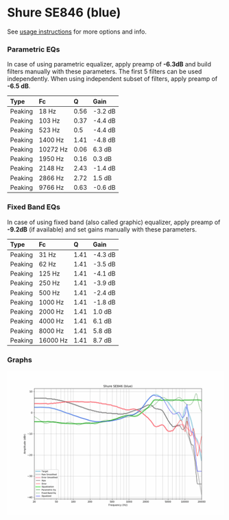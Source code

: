 # Shure SE846 (blue)
See [usage instructions](https://github.com/jaakkopasanen/AutoEq#usage) for more options and info.

### Parametric EQs
In case of using parametric equalizer, apply preamp of **-6.3dB** and build filters manually
with these parameters. The first 5 filters can be used independently.
When using independent subset of filters, apply preamp of **-6.5 dB**.

| Type    | Fc       |    Q | Gain    |
|:--------|:---------|:-----|:--------|
| Peaking | 18 Hz    | 0.56 | -3.2 dB |
| Peaking | 103 Hz   | 0.37 | -4.4 dB |
| Peaking | 523 Hz   | 0.5  | -4.4 dB |
| Peaking | 1400 Hz  | 1.41 | -4.8 dB |
| Peaking | 10272 Hz | 0.06 | 6.3 dB  |
| Peaking | 1950 Hz  | 0.16 | 0.3 dB  |
| Peaking | 2148 Hz  | 2.43 | -1.4 dB |
| Peaking | 2866 Hz  | 2.72 | 1.5 dB  |
| Peaking | 9766 Hz  | 0.63 | -0.6 dB |

### Fixed Band EQs
In case of using fixed band (also called graphic) equalizer, apply preamp of **-9.2dB**
(if available) and set gains manually with these parameters.

| Type    | Fc       |    Q | Gain    |
|:--------|:---------|:-----|:--------|
| Peaking | 31 Hz    | 1.41 | -4.3 dB |
| Peaking | 62 Hz    | 1.41 | -3.5 dB |
| Peaking | 125 Hz   | 1.41 | -4.1 dB |
| Peaking | 250 Hz   | 1.41 | -3.9 dB |
| Peaking | 500 Hz   | 1.41 | -2.4 dB |
| Peaking | 1000 Hz  | 1.41 | -1.8 dB |
| Peaking | 2000 Hz  | 1.41 | 1.0 dB  |
| Peaking | 4000 Hz  | 1.41 | 6.1 dB  |
| Peaking | 8000 Hz  | 1.41 | 5.8 dB  |
| Peaking | 16000 Hz | 1.41 | 8.7 dB  |

### Graphs
![](./Shure%20SE846%20(blue).png)